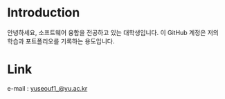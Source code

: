 # Introduction
안녕하세요, 소프트웨어 융합을 전공하고 있는 대학생입니다. 
이 GitHub 계정은 저의 학습과 포트폴리오를 기록하는 용도입니다.
# Link
e-mail : yuseouf1_@yu.ac.kr

